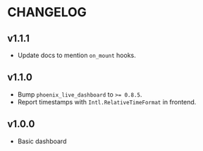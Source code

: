 # CHANGELOG

## v1.1.1

* Update docs to mention `on_mount` hooks.

## v1.1.0

* Bump `phoenix_live_dashboard` to `>= 0.8.5`.
* Report timestamps with `Intl.RelativeTimeFormat` in frontend.

## v1.0.0

* Basic dashboard
